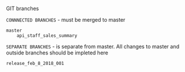 GIT branches

`CONNNECTED BRANCHES` - must be merged to master

    master
        api_staff_sales_summary
        
`SEPARATE BRANCHES` - is separate from master. 
All changes to master and outside branches should be impleted here

    release_feb_8_2018_001
    
    